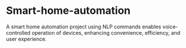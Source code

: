 # Smart-home-automation
A smart home automation project using NLP commands enables voice-controlled operation of devices, enhancing convenience, efficiency, and user experience.
